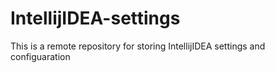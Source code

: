 # IntellijIDEA-settings
This is a remote repository for storing IntellijIDEA settings and configuaration
